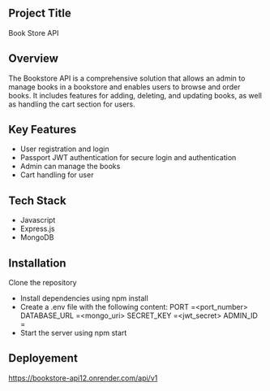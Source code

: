 ## Project Title
Book Store API

## Overview
The Bookstore API is a comprehensive solution that allows an admin to manage books in a bookstore and enables users to browse and order books. It includes features for adding, deleting, and updating books, as well as handling the cart section for users.

## Key Features
- User registration and login
- Passport JWT authentication for secure login and authentication
- Admin can manage the books
- Cart handling for user

## Tech Stack
- Javascript
- Express.js
- MongoDB

## Installation
Clone the repository
- Install dependencies using npm install
- Create a .env file with the following content: 
     PORT =<port_number>
     DATABASE_URL =<mongo_uri>
     SECRET_KEY =<jwt_secret>
     ADMIN_ID = <anything>
- Start the server using npm start
  
 ## Deployement
 https://bookstore-api12.onrender.com/api/v1
  
